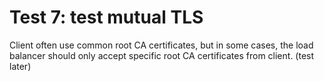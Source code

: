 # Test 7: test mutual TLS

Client often use common root CA certificates, but in some cases, the load balancer should only accept specific root CA certificates from client. (test later)
